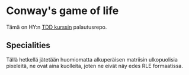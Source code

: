 # Conway's game of life

Tämä on HY:n [TDD kurssin](https://tdd.mooc.fi/) palautusrepo.

## Specialities

Tällä hetkellä jätetään huomiomatta alkuperäisen matriisin ulkopuolisia pixeleitä, ne ovat aina kuolleita, joten ne eivät näy edes RLE formaatissa.
